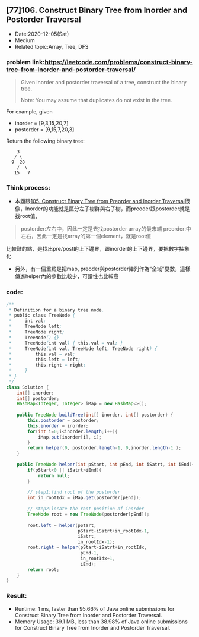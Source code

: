 ## [77]106. Construct Binary Tree from Inorder and Postorder Traversal


- Date:2020-12-05(Sat)
- Medium
- Related topic:Array, Tree, DFS

### problem link:https://leetcode.com/problems/construct-binary-tree-from-inorder-and-postorder-traversal/

> Given inorder and postorder traversal of a tree, construct the binary tree.
> 
> Note:
> You may assume that duplicates do not exist in the tree.
> 
For example, given

- inorder = [9,3,15,20,7]
- postorder = [9,15,7,20,3]

Return the following binary tree:


```
    3
   / \
  9  20
    /  \
   15   7
```


### Think process:
- 本題跟[105. Construct Binary Tree from Preorder and Inorder Traversal](https://leetcode.com/problems/construct-binary-tree-from-preorder-and-inorder-traversal/)很像，Inorder的功能就是區分左子樹群與右子樹，而preoder跟postorder就是找root值，

> postorder:左右中，因此一定是去找postorder array的最末端
> preorder:中左右，因此一定是找array的第一個element，就是root值

比較難的點，是找出pre/post的上下邊界，跟inorder的上下邊界，要把數字抽象化

- 另外，有一個重點是把map, preoder與postorder陣列作為“全域”變數，這樣傳進helper內的參數比較少，可讀性也比較高

### code:

```java
/**
 * Definition for a binary tree node.
 * public class TreeNode {
 *     int val;
 *     TreeNode left;
 *     TreeNode right;
 *     TreeNode() {}
 *     TreeNode(int val) { this.val = val; }
 *     TreeNode(int val, TreeNode left, TreeNode right) {
 *         this.val = val;
 *         this.left = left;
 *         this.right = right;
 *     }
 * }
 */
class Solution {
    int[] inorder;
    int[] postorder;
    HashMap<Integer, Integer> iMap = new HashMap<>();
    
    public TreeNode buildTree(int[] inorder, int[] postorder) {
        this.postorder = postorder;
        this.inorder = inorder;
        for(int i=0;i<inorder.length;i++){
            iMap.put(inorder[i], i);
        }
        return helper(0, postorder.length-1, 0,inorder.length-1 );
    }
    
    public TreeNode helper(int pStart, int pEnd, int iSatrt, int iEnd){
        if(pStart<0 || iSatrt>iEnd){
            return null;
        } 
        
        // step1:find root of the postorder
        int in_rootIdx = iMap.get(postorder[pEnd]);
        
        // step2:locate the root position of inorder
        TreeNode root = new TreeNode(postorder[pEnd]);
        
        root.left = helper(pStart, 
                           pStart-iSatrt+in_rootIdx-1, 
                           iSatrt, 
                           in_rootIdx-1);
        root.right = helper(pStart-iSatrt+in_rootIdx,
                            pEnd-1,
                            in_rootIdx+1,
                            iEnd);
        return root;
    }
}
```

### Result:
- Runtime: 1 ms, faster than 95.66% of Java online submissions for Construct Binary Tree from Inorder and Postorder Traversal.
- Memory Usage: 39.1 MB, less than 38.98% of Java online submissions for Construct Binary Tree from Inorder and Postorder Traversal.


